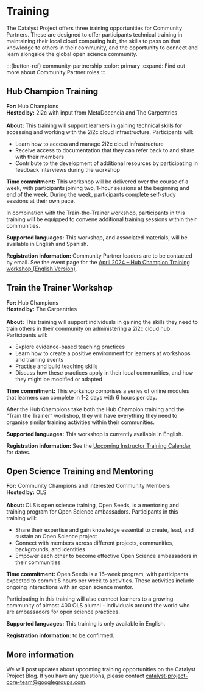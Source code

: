 # Training

The Catalyst Project offers three training opportunities for Community Partners. These are designed to offer participants technical training in maintaining their local cloud computing hub, the skills to pass on that knowledge to others in their community, and the opportunity to connect and learn alongside the global open science community.


:::{button-ref} community-partnership
:color: primary
:expand:
Find out more about Community Partner roles
:::

## Hub Champion Training

**For:** Hub Champions \
**Hosted by:** 2i2c with input from MetaDocencia and The Carpentries \
\
**About:** This training will support learners in gaining technical skills for accessing and working with the 2i2c cloud infrastructure. Participants will: 
- Learn how to access and manage 2i2c cloud infrastructure
- Receive access to documentation that they can refer back to and share with their members
- Contribute to the development of additional resources by participating in feedback interviews during the workshop

**Time commitment:** This workshop will be delivered over the course of a week, with participants joining two, 1-hour sessions at the beginning and end of the week. During the week, participants complete self-study sessions at their own pace. 

In combination with the Train-the-Trainer workshop, participants in this training will be equipped to convene additional training sessions within their communities. 

**Supported languages:** This workshop, and associated materials, will be available in English and Spanish. 

**Registration information:** Community Partner leaders are to be contacted by email. See the event page for the [April 2024 – Hub Champion Training workshop (English Version)](blog/2024-04-hub-champion-training).

## Train the Trainer Workshop

**For:** Hub Champions \
**Hosted by:** The Carpentries \
\
**About:** This training will support individuals in gaining the skills they need to train others in their community on administering a 2i2c cloud hub. Participants will: 
- Explore evidence-based teaching practices
- Learn how to create a positive environment for learners at workshops and training events
- Practise and build teaching skills
- Discuss how these practices apply in their local communities, and how they might be modified or adapted

**Time commitment:** This workshop comprises a series of online modules that learners can complete in 1-2 days with 6 hours per day. 

After the Hub Champions take both the Hub Champion training and the “Train the Trainer” workshop, they will have everything they need to organise similar training activities within their communities.

**Supported languages:** This workshop is currently available in English. 

**Registration information:** See the [Upcoming Instructor Training Calendar](https://carpentries.github.io/instructor-training/training_calendar#upcoming-instructor-training) for dates. 

## Open Science Training and Mentoring

**For:** Community Champions and interested Community Members \
**Hosted by:** OLS \
\
**About:** OLS’s open science training, Open Seeds, is a mentoring and training program for Open Science ambassadors. Participants in this training will: 
- Share their expertise and gain knowledge essential to create, lead, and sustain an Open Science project
- Connect with members across different projects, communities, backgrounds, and identities
- Empower each other to become effective Open Science ambassadors in their communities

**Time commitment:** Open Seeds is a 16-week program, with participants expected to commit 5 hours per week to activities. These activities include ongoing interactions with an open science mentor. 

Participating in this training will also connect learners to a growing community of almost 400 OLS alumni - individuals around the world who are ambassadors for open science practices. 

**Supported languages:** This training is only available in English. 

**Registration information:** to be confirmed.

## More information

We will post updates about upcoming training opportunities on the Catalyst Project Blog. If you have any questions, please contact [catalyst-project-core-team@googlegroups.com](mailto:catalyst-project-core-team@googlegroups.com).